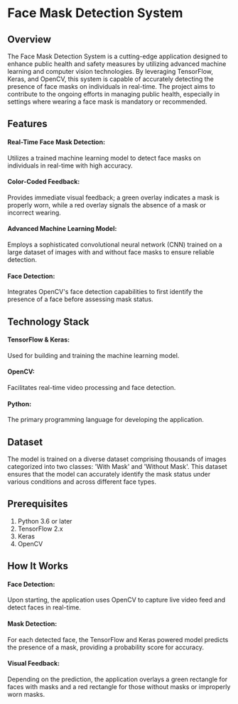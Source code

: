 <h1>Face Mask Detection System</h1>

<h2>Overview</h2>

The Face Mask Detection System is a cutting-edge application designed to enhance public health and safety measures by utilizing advanced machine learning and computer vision technologies. By leveraging TensorFlow, Keras, and OpenCV, this system is capable of accurately detecting the presence of face masks on individuals in real-time. The project aims to contribute to the ongoing efforts in managing public health, especially in settings where wearing a face mask is mandatory or recommended.

<h2>Features</h2>

<h4>Real-Time Face Mask Detection:</h4> Utilizes a trained machine learning model to detect face masks on individuals in real-time with high accuracy.
<h4>Color-Coded Feedback:</h4> Provides immediate visual feedback; a green overlay indicates a mask is properly worn, while a red overlay signals the absence of a mask or incorrect wearing.
<h4>Advanced Machine Learning Model:</h4> Employs a sophisticated convolutional neural network (CNN) trained on a large dataset of images with and without face masks to ensure reliable detection.
<h4>Face Detection:</h4> Integrates OpenCV's face detection capabilities to first identify the presence of a face before assessing mask status.

<h2>Technology Stack</h2>

<h4>TensorFlow & Keras:</h4> Used for building and training the machine learning model.
<h4>OpenCV:</h4> Facilitates real-time video processing and face detection.
<h4>Python:</h4> The primary programming language for developing the application.

<h2>Dataset</h2>

The model is trained on a diverse dataset comprising thousands of images categorized into two classes: 'With Mask' and 'Without Mask'. This dataset ensures that the model can accurately identify the mask status under various conditions and across different face types.

<h2>Prerequisites</h2>

<ol>
  <li>Python 3.6 or later</li>
  <li>TensorFlow 2.x</li>
  <li>Keras</li>
  <li>OpenCV</li>
</ol>

<h2>How It Works</h2>

<h4>Face Detection:</h4> 
Upon starting, the application uses OpenCV to capture live video feed and detect faces in real-time.
<h4>Mask Detection:</h4>
For each detected face, the TensorFlow and Keras powered model predicts the presence of a mask, providing a probability score for accuracy.
<h4>Visual Feedback:</h4>
Depending on the prediction, the application overlays a green rectangle for faces with masks and a red rectangle for those without masks or improperly worn masks.

